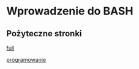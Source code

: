 # Wprowadzenie do BASH
## Pożyteczne stronki

[full](http://haxite.org/article/view/289-BASH+-+FULL+Opis/)

[programowanie](http://dief.republika.pl/dialog1.html)

